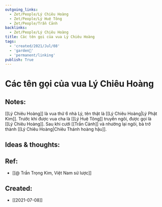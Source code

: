 ```yaml
---
outgoing_links:
  - Zet/People/Lý Chiêu Hoàng
  - Zet/People/Lý Huệ Tông
  - Zet/People/Trần Cảnh
backlinks:
  - Zet/People/Lý Chiêu Hoàng
title: Các tên gọi của vua Lý Chiêu Hoàng
tags:
  - 'created/2021/Jul/08'
  - 'garden🏡'
  - 'permanent/linking'
publish: True
---
```

# Các tên gọi của vua Lý Chiêu Hoàng

## Notes:
[[Lý Chiêu Hoàng]] là vua thứ 6 nhà Lý, tên thật là [[Lý Chiêu Hoàng|Lý Phật Kim]]. Trước khi được vua cha là [[Lý Huệ Tông]] truyền ngôi, được gọi là [[Lý Chiêu Hoàng]]. Sau khi cưới [[Trần Cảnh]] và nhường lại ngôi, bà trở thành [[Lý Chiêu Hoàng|Chiêu Thánh hoàng hậu]].

## Ideas & thoughts:
## Ref:
- [[@ Trần Trọng Kim, Việt Nam sử lược]]
## Created:
- [[2021-07-08]]
